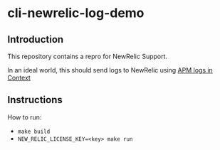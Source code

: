 # cli-newrelic-log-demo
## Introduction
This repository contains a repro for NewRelic Support.

In an ideal world, this should send logs to NewRelic using [APM logs in Context](https://docs.newrelic.com/docs/logs/logs-context/java-configure-logs-context-all/)

## Instructions
How to run:
* `make build`
* `NEW_RELIC_LICENSE_KEY=<key> make run`